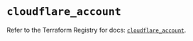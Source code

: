 # `cloudflare_account`

Refer to the Terraform Registry for docs: [`cloudflare_account`](https://registry.terraform.io/providers/cloudflare/cloudflare/4.35.0/docs/resources/account).
